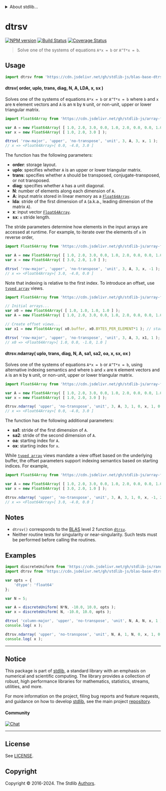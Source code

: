 <!--

@license Apache-2.0

Copyright (c) 2024 The Stdlib Authors.

Licensed under the Apache License, Version 2.0 (the "License");
you may not use this file except in compliance with the License.
You may obtain a copy of the License at

   http://www.apache.org/licenses/LICENSE-2.0

Unless required by applicable law or agreed to in writing, software
distributed under the License is distributed on an "AS IS" BASIS,
WITHOUT WARRANTIES OR CONDITIONS OF ANY KIND, either express or implied.
See the License for the specific language governing permissions and
limitations under the License.

-->


<details>
  <summary>
    About stdlib...
  </summary>
  <p>We believe in a future in which the web is a preferred environment for numerical computation. To help realize this future, we've built stdlib. stdlib is a standard library, with an emphasis on numerical and scientific computation, written in JavaScript (and C) for execution in browsers and in Node.js.</p>
  <p>The library is fully decomposable, being architected in such a way that you can swap out and mix and match APIs and functionality to cater to your exact preferences and use cases.</p>
  <p>When you use stdlib, you can be absolutely certain that you are using the most thorough, rigorous, well-written, studied, documented, tested, measured, and high-quality code out there.</p>
  <p>To join us in bringing numerical computing to the web, get started by checking us out on <a href="https://github.com/stdlib-js/stdlib">GitHub</a>, and please consider <a href="https://opencollective.com/stdlib">financially supporting stdlib</a>. We greatly appreciate your continued support!</p>
</details>

# dtrsv

[![NPM version][npm-image]][npm-url] [![Build Status][test-image]][test-url] [![Coverage Status][coverage-image]][coverage-url] <!-- [![dependencies][dependencies-image]][dependencies-url] -->

> Solve one of the systems of equations `A*x = b` or `A^T*x = b`.

<section class = "usage">

## Usage

```javascript
import dtrsv from 'https://cdn.jsdelivr.net/gh/stdlib-js/blas-base-dtrsv@deno/mod.js';
```

#### dtrsv( order, uplo, trans, diag, N, A, LDA, x, sx )

Solves one of the systems of equations `A*x = b` or `A^T*x = b` where `b` and `x` are `N` element vectors and `A` is an `N` by `N` unit, or non-unit, upper or lower triangular matrix.

```javascript
import Float64Array from 'https://cdn.jsdelivr.net/gh/stdlib-js/array-float64@deno/mod.js';

var A = new Float64Array( [ 1.0, 2.0, 3.0, 0.0, 1.0, 2.0, 0.0, 0.0, 1.0 ] );
var x = new Float64Array( [ 1.0, 2.0, 3.0 ] );

dtrsv( 'row-major', 'upper', 'no-transpose', 'unit', 3, A, 3, x, 1 );
// x => <Float64Array>[ 0.0, -4.0, 3.0 ]
```

The function has the following parameters:

-   **order**: storage layout.
-   **uplo**: specifies whether `A` is an upper or lower triangular matrix.
-   **trans**: specifies whether `A` should be transposed, conjugate-transposed, or not transposed.
-   **diag**: specifies whether `A` has a unit diagonal.
-   **N**: number of elements along each dimension of `A`.
-   **A**: input matrix stored in linear memory as a [`Float64Array`][mdn-float64array].
-   **lda**: stride of the first dimension of `A` (a.k.a., leading dimension of the matrix `A`).
-   **x**: input vector [`Float64Array`][mdn-float64array].
-   **sx**: `x` stride length.

The stride parameters determine how elements in the input arrays are accessed at runtime. For example, to iterate over the elements of `x` in reverse order,

```javascript
import Float64Array from 'https://cdn.jsdelivr.net/gh/stdlib-js/array-float64@deno/mod.js';

var A = new Float64Array( [ 1.0, 2.0, 3.0, 0.0, 1.0, 2.0, 0.0, 0.0, 1.0 ] );
var x = new Float64Array( [ 3.0, 2.0, 1.0 ] );

dtrsv( 'row-major', 'upper', 'no-transpose', 'unit', 3, A, 3, x, -1 );
// x => <Float64Array>[ 3.0, -4.0, 0.0 ]
```

Note that indexing is relative to the first index. To introduce an offset, use [`typed array`][mdn-typed-array] views.

<!-- eslint-disable stdlib/capitalized-comments -->

```javascript
import Float64Array from 'https://cdn.jsdelivr.net/gh/stdlib-js/array-float64@deno/mod.js';

// Initial arrays...
var x0 = new Float64Array( [ 1.0, 1.0, 1.0, 1.0 ] );
var A = new Float64Array( [ 1.0, 2.0, 3.0, 0.0, 1.0, 2.0, 0.0, 0.0, 1.0 ] );

// Create offset views...
var x1 = new Float64Array( x0.buffer, x0.BYTES_PER_ELEMENT*1 ); // start at 2nd element

dtrsv( 'row-major', 'upper', 'no-transpose', 'unit', 3, A, 3, x1, 1 );
// x0 => <Float64Array>[ 1.0, 0.0, -1.0, 1.0 ]
```

#### dtrsv.ndarray( uplo, trans, diag, N, A, sa1, sa2, oa, x, sx, ox )

Solves one of the systems of equations `A*x = b` or `A^T*x = b`, using alternative indexing semantics and where `b` and `x` are `N` element vectors and `A` is an `N` by `N` unit, or non-unit, upper or lower triangular matrix.

```javascript
import Float64Array from 'https://cdn.jsdelivr.net/gh/stdlib-js/array-float64@deno/mod.js';

var A = new Float64Array( [ 1.0, 2.0, 3.0, 0.0, 1.0, 2.0, 0.0, 0.0, 1.0 ] );
var x = new Float64Array( [ 1.0, 2.0, 3.0 ] );

dtrsv.ndarray( 'upper', 'no-transpose', 'unit', 3, A, 3, 1, 0, x, 1, 0 );
// x => <Float64Array>[ 0.0, -4.0, 3.0 ]
```

The function has the following additional parameters:

-   **sa1**: stride of the first dimension of `A`.
-   **sa2**: stride of the second dimension of `A`.
-   **oa**: starting index for `A`.
-   **ox**: starting index for `x`.

While [`typed array`][mdn-typed-array] views mandate a view offset based on the underlying buffer, the offset parameters support indexing semantics based on starting indices. For example,

```javascript
import Float64Array from 'https://cdn.jsdelivr.net/gh/stdlib-js/array-float64@deno/mod.js';

var A = new Float64Array( [ 1.0, 2.0, 3.0, 0.0, 1.0, 2.0, 0.0, 0.0, 1.0 ] );
var x = new Float64Array( [ 3.0, 2.0, 1.0 ] );

dtrsv.ndarray( 'upper', 'no-transpose', 'unit', 3, A, 3, 1, 0, x, -1, 2 );
// x => <Float64Array>[ 3.0, -4.0, 0.0 ]
```

</section>

<!-- /.usage -->

<section class="notes">

## Notes

-   `dtrsv()` corresponds to the [BLAS][blas] level 2 function [`dtrsv`][blas-dtrsv].
-   Neither routine tests for singularity or near-singularity. Such tests must be performed before calling the routines.

</section>

<!-- /.notes -->

<section class="examples">

## Examples

<!-- eslint no-undef: "error" -->

```javascript
import discreteUniform from 'https://cdn.jsdelivr.net/gh/stdlib-js/random-array-discrete-uniform@deno/mod.js';
import dtrsv from 'https://cdn.jsdelivr.net/gh/stdlib-js/blas-base-dtrsv@deno/mod.js';

var opts = {
    'dtype': 'float64'
};

var N = 5;

var A = discreteUniform( N*N, -10.0, 10.0, opts );
var x = discreteUniform( N, -10.0, 10.0, opts );

dtrsv( 'column-major', 'upper', 'no-transpose', 'unit', N, A, N, x, 1 );
console.log( x );

dtrsv.ndarray( 'upper', 'no-transpose', 'unit', N, A, 1, N, 0, x, 1, 0 );
console.log( x );
```

</section>

<!-- /.examples -->

<!-- C interface documentation. -->



<!-- Section for related `stdlib` packages. Do not manually edit this section, as it is automatically populated. -->

<section class="related">

</section>

<!-- /.related -->

<!-- Section for all links. Make sure to keep an empty line after the `section` element and another before the `/section` close. -->


<section class="main-repo" >

* * *

## Notice

This package is part of [stdlib][stdlib], a standard library with an emphasis on numerical and scientific computing. The library provides a collection of robust, high performance libraries for mathematics, statistics, streams, utilities, and more.

For more information on the project, filing bug reports and feature requests, and guidance on how to develop [stdlib][stdlib], see the main project [repository][stdlib].

#### Community

[![Chat][chat-image]][chat-url]

---

## License

See [LICENSE][stdlib-license].


## Copyright

Copyright &copy; 2016-2024. The Stdlib [Authors][stdlib-authors].

</section>

<!-- /.stdlib -->

<!-- Section for all links. Make sure to keep an empty line after the `section` element and another before the `/section` close. -->

<section class="links">

[npm-image]: http://img.shields.io/npm/v/@stdlib/blas-base-dtrsv.svg
[npm-url]: https://npmjs.org/package/@stdlib/blas-base-dtrsv

[test-image]: https://github.com/stdlib-js/blas-base-dtrsv/actions/workflows/test.yml/badge.svg?branch=main
[test-url]: https://github.com/stdlib-js/blas-base-dtrsv/actions/workflows/test.yml?query=branch:main

[coverage-image]: https://img.shields.io/codecov/c/github/stdlib-js/blas-base-dtrsv/main.svg
[coverage-url]: https://codecov.io/github/stdlib-js/blas-base-dtrsv?branch=main

<!--

[dependencies-image]: https://img.shields.io/david/stdlib-js/blas-base-dtrsv.svg
[dependencies-url]: https://david-dm.org/stdlib-js/blas-base-dtrsv/main

-->

[chat-image]: https://img.shields.io/gitter/room/stdlib-js/stdlib.svg
[chat-url]: https://app.gitter.im/#/room/#stdlib-js_stdlib:gitter.im

[stdlib]: https://github.com/stdlib-js/stdlib

[stdlib-authors]: https://github.com/stdlib-js/stdlib/graphs/contributors

[umd]: https://github.com/umdjs/umd
[es-module]: https://developer.mozilla.org/en-US/docs/Web/JavaScript/Guide/Modules

[deno-url]: https://github.com/stdlib-js/blas-base-dtrsv/tree/deno
[deno-readme]: https://github.com/stdlib-js/blas-base-dtrsv/blob/deno/README.md
[umd-url]: https://github.com/stdlib-js/blas-base-dtrsv/tree/umd
[umd-readme]: https://github.com/stdlib-js/blas-base-dtrsv/blob/umd/README.md
[esm-url]: https://github.com/stdlib-js/blas-base-dtrsv/tree/esm
[esm-readme]: https://github.com/stdlib-js/blas-base-dtrsv/blob/esm/README.md
[branches-url]: https://github.com/stdlib-js/blas-base-dtrsv/blob/main/branches.md

[stdlib-license]: https://raw.githubusercontent.com/stdlib-js/blas-base-dtrsv/main/LICENSE

[blas]: http://www.netlib.org/blas

[blas-dtrsv]: https://www.netlib.org/lapack/explore-html/dd/dc3/group__trsv_ga7a7dcbb8745b4776ce13063ab031141f.html#ga7a7dcbb8745b4776ce13063ab031141f

[mdn-float64array]: https://developer.mozilla.org/en-US/docs/Web/JavaScript/Reference/Global_Objects/Float64Array

[mdn-typed-array]: https://developer.mozilla.org/en-US/docs/Web/JavaScript/Reference/Global_Objects/TypedArray

</section>

<!-- /.links -->
